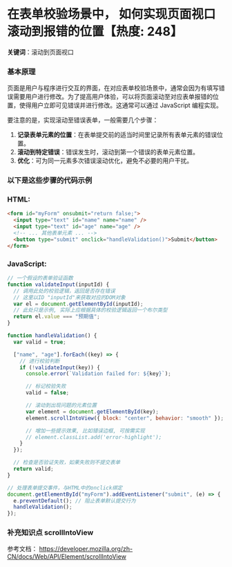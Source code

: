# 在表单校验场景中， 如何实现页面视口滚动到报错的位置【热度: 248】

**关键词**：滚动到页面视口

### 基本原理

页面是用户与程序进行交互的界面，在对应表单校验场景中，通常会因为有填写错误需要用户进行修改。为了提高用户体验，可以将页面滚动至对应表单报错的位置，使得用户立即可见错误并进行修改。这通常可以通过 JavaScript 编程实现。

要注意的是，实现滚动至错误表单，一般需要几个步骤：

1. **记录表单元素的位置**：在表单提交前的适当时间里记录所有表单元素的错误位置。
2. **滚动到特定错误**：错误发生时，滚动到第一个错误的表单元素位置。
3. **优化**：可为同一元素多次错误滚动优化，避免不必要的用户干扰。

### 以下是这些步骤的代码示例

### HTML:

```html
<form id="myForm" onsubmit="return false;">
  <input type="text" id="name" name="name" />
  <input type="text" id="age" name="age" />
  <!-- ... 其他表单元素 ... -->
  <button type="submit" onclick="handleValidation()">Submit</button>
</form>
```

### JavaScript:

```javascript
// 一个假设的表单验证函数
function validateInput(inputId) {
  // 调用此处的校验逻辑，返回是否存在错误
  // 这里以ID "inputId"来获取对应的DOM对象
  var el = document.getElementById(inputId);
  // 此处只是示例, 实际上应根据具体的校验逻辑返回一个布尔类型
  return el.value === "预期值";
}

function handleValidation() {
  var valid = true;

  ["name", "age"].forEach((key) => {
    // 进行校验判断
    if (!validateInput(key)) {
      console.error(`Validation failed for: ${key}`);

      // 标记校验失败
      valid = false;

      // 滚动到出现问题的元素位置
      var element = document.getElementById(key);
      element.scrollIntoView({ block: "center", behavior: "smooth" });

      // 增加一些提示效果, 比如错误边框, 可按需实现
      // element.classList.add('error-highlight');
    }
  });

  // 检查是否验证失败，如果失败则不提交表单
  return valid;
}

// 处理表单提交事件，与HTML中的onclick绑定
document.getElementById("myForm").addEventListener("submit", (e) => {
  e.preventDefault(); // 阻止表单默认提交行为
  handleValidation();
});
```

### 补充知识点 scrollIntoView

参考文档： https://developer.mozilla.org/zh-CN/docs/Web/API/Element/scrollIntoView